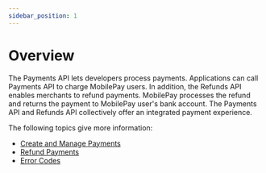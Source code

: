 ```yaml
---
sidebar_position: 1
---
```


# Overview

The Payments API lets developers process payments. Applications can call Payments API to charge MobilePay users. In addition, the Refunds API enables merchants to refund payments. MobilePay processes the refund and returns the payment to MobilePay user's bank account. The Payments API and Refunds API collectively offer an integrated payment experience.

The following topics give more information:

- [Create and Manage Payments](/docs/app-payments/payments-refunds/create-payments)
- [Refund Payments](/docs/app-payments/payments-refunds/refund-payments)
- [Error Codes](/docs/app-payments/payments-refunds/error-codes)
